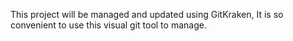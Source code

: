 This project will be managed and updated using GitKraken,
It is so convenient to use this visual git tool to manage.